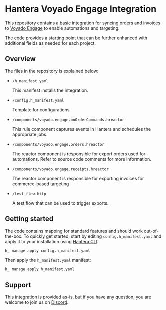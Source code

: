 # Hantera Voyado Engage Integration

This repository contains a basic integration for syncing orders and invoices to [Voyado Engage](https://voyado.com/products/customer-loyalty-platform/) to enable automations and targeting.

The code provides a starting point that can be further enhanced with additional fields as needed for each project.

## Overview

The files in the repository is explained below:

- `/h_manifest.yaml`

  This manifest installs the integration.
  
- `/config.h_manifest.yaml`

  Template for configurations
  
- `/components/voyado.engage.onOrderCommands.hreactor`

  This rule component captures events in Hantera and schedules the appropriate jobs.

- `/components/voyado.engage.orders.hreactor`

  The reactor component is responsible for export orders used for automations. Refer to source code comments for more information.

- `/components/voyado.engage.receipts.hreactor`

  The reactor component is responsible for exporting invoices for commerce-based targeting

- `/test_flow.http`

  A test flow that can be used to trigger exports.

## Getting started

The code contains mapping for standard features and should work out-of-the-box. To quickly get started, start by editing `config.h_manifest.yaml` and apply it to your installation using [Hantera CLI](https://developer.hantera.io/learn/hantera-cli/):

```bash
h_ manage apply config.h_manifest.yaml
``` 

Then apply the `h_manifest.yaml` manifest:

```bash
h_ manage apply h_manifest.yaml
```

## Support

This integration is provided as-is, but if you have any question, you are welcome to join us on [Discord](https://discord.gg/pKUjk952U6).